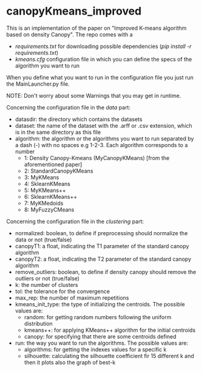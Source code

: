 # canopyKmeans_improved
This is an implementation of the paper on "Improved K-means algorithm based on density Canopy".
The repo comes with a
  * *requirements.txt* for downloading possible dependencies (*pip install -r requirements.txt*)
  * *kmeans.cfg* configuration file in which you can define the specs of the algorithm you want to run

When you define what you want to run in the configuration file you just run the MainLauncher.py file.

NOTE: Don't worry about some Warnings that you may get in runtime.

Concerning the configuration file in the *data* part:
  * datasdir: the directory which contains the datasets
  * dataset: the name of the dataset with the .arff or .csv extension, which is in the same directory as this file
  * algorithm: the algorithm or the algorithms you want to run separated by a dash (-) with no spaces e.g 1-2-3. Each algorithm corresponds to a number
    * 1: Density Canopy-Kmeans (MyCanopyKMeans) [from the aforementioned paper]
    * 2: StandardCanopyKMeans
    * 3: MyKMeans
    * 4: SklearnKMeans
    * 5: MyKMeans++
    * 6: SklearnKMeans++
    * 7: MyKMedoids
    * 8: MyFuzzyCMeans
  
Concerning the configuration file in the *clustering* part:
  * normalized: boolean, to define if preprocessing should normalize the data or not (true/false)
  * canopyT1: a float, indicating the T1 parameter of the standard canopy algorithm
  * canopyT2: a float, indicating the T2 parameter of the standard canopy algorithm
  * remove_outliers: boolean, to define if density canopy should remove the outliers or not (true/false)
  * k: the number of clusters
  * tol: the tolerance for the convergence
  * max_rep: the number of maximum repetitions
  * kmeans_init_type: the type of initializing the centroids. The possible values are:
    * random: for getting random numbers following the uniform distribution
    * kmeans++: for applying KMeans++ algorithm for the initial centroids
    * canopy: for specifying that there are some centroids defined
  * run: the way you want to run the algorithms. The possible values are:
    * algorithms: for getting the indexes values for a specific k
    * silhouette: calculating the silhouette coefficient fir 15 different k and then it plots also the graph of best-k
